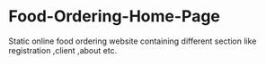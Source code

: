 # Food-Ordering-Home-Page
Static online food ordering website containing different section like registration ,client ,about etc. 
